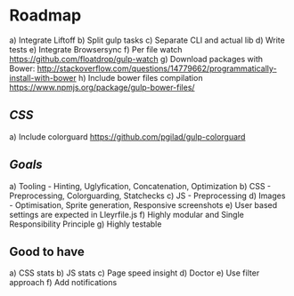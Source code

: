 Roadmap
======================
a) Integrate Liftoff
b) Split gulp tasks
c) Separate CLI and actual lib
d) Write tests
e) Integrate Browsersync
f) Per file watch https://github.com/floatdrop/gulp-watch
g) Download packages with Bower: http://stackoverflow.com/questions/14779662/programmatically-install-with-bower
h) Include bower files compilation https://www.npmjs.org/package/gulp-bower-files/


*CSS*
----------------------
a) Include colorguard https://github.com/pgilad/gulp-colorguard

*Goals*
------------------------
a) Tooling - Hinting, Uglyfication, Concatenation, Optimization
b) CSS - Preprocessing, Colorguarding, Statchecks
c) JS - Preprocessing
d) Images - Optimisation, Sprite generation, Responsive screenshots
e) User based settings are expected in Lleyrfile.js
f) Highly modular and Single Responsibility Principle
g) Highly testable

Good to have
----------------------
a) CSS stats
b) JS stats
c) Page speed insight
d) Doctor
e) Use filter approach
f) Add notifications
